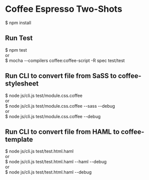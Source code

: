 # Coffee Espresso Two-Shots

$ npm install

## Run Test
$ npm test<br />
or<br />
$ mocha --compilers coffee:coffee-script -R spec test/test<br />

## Run CLI to convert file from SaSS to coffee-stylesheet
$ node js/cli.js test/module.css.coffee<br />
or<br />
$ node js/cli.js test/module.css.coffee --sass --debug<br />
or<br />
$ node js/cli.js test/module.css.coffee --debug<br />

## Run CLI to convert file from HAML to coffee-template
$ node js/cli.js test/test.html.haml<br />
or<br />
$ node js/cli.js test/test.html.haml --haml --debug<br />
or<br />
$ node js/cli.js test/test.html.haml --debug<br />

